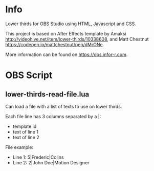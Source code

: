 # Info
Lower thirds for OBS Studio using HTML, Javascript and CSS.

This project is based on After Effects template by Amaksi http://videohive.net/item/lower-thirds/10338608, and Matt Chestnut https://codepen.io/mattchestnut/pen/dMrONe.

More information can be found on https://obs.infor-r.com.

# OBS Script
## lower-thirds-read-file.lua
Can load a file with a list of texts to use on lower thirds.

Each file line has 3 columns separated by a |:
- template id
- text of line 1
- text of line 2

File example:
- Line 1: 5|Frederic|Colins
- Line 2: 2|John Doe|Motion Designer

